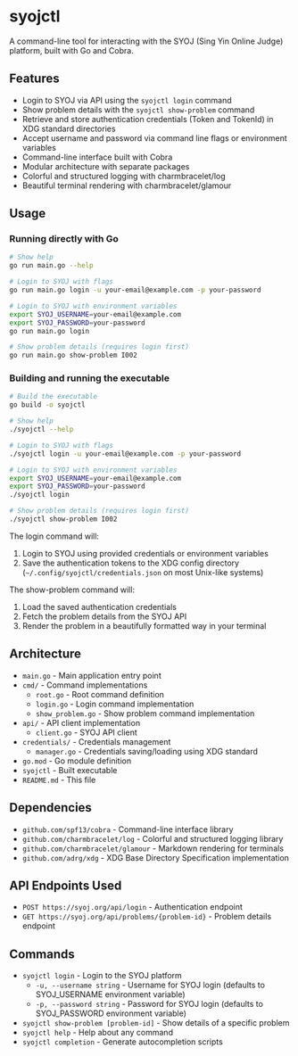 # syojctl

A command-line tool for interacting with the SYOJ (Sing Yin Online Judge) platform, built with Go and Cobra.

## Features

- Login to SYOJ via API using the `syojctl login` command
- Show problem details with the `syojctl show-problem` command
- Retrieve and store authentication credentials (Token and TokenId) in XDG standard directories
- Accept username and password via command line flags or environment variables
- Command-line interface built with Cobra
- Modular architecture with separate packages
- Colorful and structured logging with charmbracelet/log
- Beautiful terminal rendering with charmbracelet/glamour

## Usage

### Running directly with Go
```bash
# Show help
go run main.go --help

# Login to SYOJ with flags
go run main.go login -u your-email@example.com -p your-password

# Login to SYOJ with environment variables
export SYOJ_USERNAME=your-email@example.com
export SYOJ_PASSWORD=your-password
go run main.go login

# Show problem details (requires login first)
go run main.go show-problem I002
```

### Building and running the executable
```bash
# Build the executable
go build -o syojctl

# Show help
./syojctl --help

# Login to SYOJ with flags
./syojctl login -u your-email@example.com -p your-password

# Login to SYOJ with environment variables
export SYOJ_USERNAME=your-email@example.com
export SYOJ_PASSWORD=your-password
./syojctl login

# Show problem details (requires login first)
./syojctl show-problem I002
```

The login command will:
1. Login to SYOJ using provided credentials or environment variables
2. Save the authentication tokens to the XDG config directory (`~/.config/syojctl/credentials.json` on most Unix-like systems)

The show-problem command will:
1. Load the saved authentication credentials
2. Fetch the problem details from the SYOJ API
3. Render the problem in a beautifully formatted way in your terminal

## Architecture

- `main.go` - Main application entry point
- `cmd/` - Command implementations
  - `root.go` - Root command definition
  - `login.go` - Login command implementation
  - `show_problem.go` - Show problem command implementation
- `api/` - API client implementation
  - `client.go` - SYOJ API client
- `credentials/` - Credentials management
  - `manager.go` - Credentials saving/loading using XDG standard
- `go.mod` - Go module definition
- `syojctl` - Built executable
- `README.md` - This file

## Dependencies

- `github.com/spf13/cobra` - Command-line interface library
- `github.com/charmbracelet/log` - Colorful and structured logging library
- `github.com/charmbracelet/glamour` - Markdown rendering for terminals
- `github.com/adrg/xdg` - XDG Base Directory Specification implementation

## API Endpoints Used

- `POST https://syoj.org/api/login` - Authentication endpoint
- `GET https://syoj.org/api/problems/{problem-id}` - Problem details endpoint

## Commands

- `syojctl login` - Login to the SYOJ platform
  - `-u, --username string` - Username for SYOJ login (defaults to SYOJ_USERNAME environment variable)
  - `-p, --password string` - Password for SYOJ login (defaults to SYOJ_PASSWORD environment variable)
- `syojctl show-problem [problem-id]` - Show details of a specific problem
- `syojctl help` - Help about any command
- `syojctl completion` - Generate autocompletion scripts